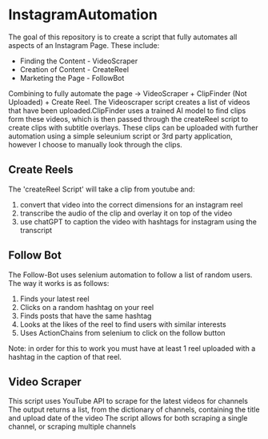 # InstagramAutomation
The goal of this repository is to create a script that fully automates all aspects of an Instagram Page. These include:
 - Finding the Content - VideoScraper
 - Creation of Content - CreateReel
 - Marketing the Page - FollowBot
 
Combining to fully automate the page -> VideoScraper + ClipFinder (Not Uploaded) + Create Reel. The Videoscraper script creates a list of videos that have been uploaded.ClipFinder uses a trained AI model to find clips form these videos, which is then passed through the createReel script to create clips with subtitle overlays. These clips can be uploaded with further automation using a simple seleunium script or 3rd party application, however I choose to manually look through the clips.

Create Reels
------------------
The 'createReel Script' will take a clip from youtube and:
  1. convert that video into the correct dimensions for an instagram reel
  2. transcribe the audio of the clip and overlay it on top of the video
  3. use chatGPT to caption the video with hashtags for instagram using the transcript

Follow Bot
------------------
The Follow-Bot uses selenium automation to follow a list of random users.
The way it works is as follows:
  1. Finds your latest reel
  2. Clicks on a random hashtag on your reel
  3. Finds posts that have the same hashtag
  4. Looks at the likes of the reel to find users with similar interests
  5. Uses ActionChains from selenium to click on the follow button
  
 Note: in order for this to work you must have at least 1 reel uploaded with a hashtag in the caption of that reel.
 
 
 Video Scraper
------------------
This script uses YouTube API to scrape for the latest videos for channels
The output returns a list, from the dictionary of channels, containing the title and upload date of the video
The script allows for both scraping a single channel, or scraping multiple channels
